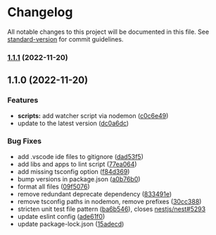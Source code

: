 # Changelog

All notable changes to this project will be documented in this file. See [standard-version](https://github.com/conventional-changelog/standard-version) for commit guidelines.

### [1.1.1](https://github.com/taishi1116/nestjs-trello-api/compare/v1.1.0...v1.1.1) (2022-11-20)

## 1.1.0 (2022-11-20)


### Features

* **scripts:** add watcher script via nodemon ([c0c6e49](https://github.com/taishi1116/nestjs-trello-api/commit/c0c6e4988be2244fe7cb0122211d3e277b137063))
* update to the latest version ([dc0a6dc](https://github.com/taishi1116/nestjs-trello-api/commit/dc0a6dc08626f4ec8e963cc83c957e34b56c0a9a))


### Bug Fixes

* add .vscode ide files to gitignore ([dad53f5](https://github.com/taishi1116/nestjs-trello-api/commit/dad53f54b53c01bda65a676c189c35bab63e6252))
* add libs and apps to lint script ([77ea064](https://github.com/taishi1116/nestjs-trello-api/commit/77ea06457ee1e8731407e050e4d72ae27fb3a40f))
* add missing tsconfig option ([f84d369](https://github.com/taishi1116/nestjs-trello-api/commit/f84d369d457b3c930ea35fc71aeb085be5efbf05))
* bump versions in package.json ([a0b76b0](https://github.com/taishi1116/nestjs-trello-api/commit/a0b76b0f707fe8b92f5ba796b58fd98f486a3bf2))
* format all files ([09f5076](https://github.com/taishi1116/nestjs-trello-api/commit/09f5076286c77219662ffaaf1ae3e074db95a169))
* remove redundant deprecate dependency ([833491e](https://github.com/taishi1116/nestjs-trello-api/commit/833491eedd8f858a417159a78d4eee219e049359))
* remove tsconfig paths in nodemon, remove prefixes ([30cc388](https://github.com/taishi1116/nestjs-trello-api/commit/30cc388d31352c9beb754d672fea36402082146a))
* stricten unit test file pattern ([ba6b546](https://github.com/taishi1116/nestjs-trello-api/commit/ba6b5468457cf5148fb813162fab1bd617b2edf3)), closes [nestjs/nest#5293](https://github.com/nestjs/nest/issues/5293)
* update eslint config ([ade61f0](https://github.com/taishi1116/nestjs-trello-api/commit/ade61f0cb5f92c89d55ab4acd2a4e26a1ac333db))
* update package-lock.json ([15adecd](https://github.com/taishi1116/nestjs-trello-api/commit/15adecd3a14d8afed93783a1942ab1254c3e5c20))
